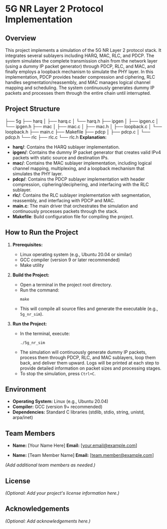 # 5G NR Layer 2 Protocol Implementation

## Overview
This project implements a simulation of the 5G NR Layer 2 protocol stack. It integrates several sublayers including HARQ, MAC, RLC, and PDCP. The system simulates the complete transmission chain from the network layer (using a dummy IP packet generator) through PDCP, RLC, and MAC, and finally employs a loopback mechanism to simulate the PHY layer. In this implementation, PDCP provides header compression and ciphering, RLC handles segmentation/reassembly, and MAC manages logical channel mapping and scheduling. The system continuously generates dummy IP packets and processes them through the entire chain until interrupted.

## Project Structure
├── 5g ├── harq │   ├── harq.c │   └── harq.h ├── ipgen │   ├── ipgen.c │   └── ipgen.h ├── mac │   ├── mac.c │   ├── mac.h │   ├── loopback.c │   └── loopback.h ├── main.c ├── Makefile ├── pdcp │   ├── pdcp.c │   └── pdcp.h └── rlc ├── rlc.c └── rlc.h
**Explanation:**
- **harq/**: Contains the HARQ sublayer implementation.
- **ipgen/**: Contains the dummy IP packet generator that creates valid IPv4 packets with static source and destination IPs.
- **mac/**: Contains the MAC sublayer implementation, including logical channel mapping, multiplexing, and a loopback mechanism that simulates the PHY layer.
- **pdcp/**: Contains the PDCP sublayer implementation with header compression, ciphering/deciphering, and interfacing with the RLC sublayer.
- **rlc/**: Contains the RLC sublayer implementation with segmentation, reassembly, and interfacing with PDCP and MAC.
- **main.c**: The main driver that orchestrates the simulation and continuously processes packets through the stack.
- **Makefile**: Build configuration file for compiling the project.

## How to Run the Project
1. **Prerequisites:**
   - Linux operating system (e.g., Ubuntu 20.04 or similar)
   - GCC compiler (version 9 or later recommended)
   - Make utility

2. **Build the Project:**
   - Open a terminal in the project root directory.
   - Run the command:
     ```
     make
     ```
   - This will compile all source files and generate the executable (e.g., `5g_nr_sim`).

3. **Run the Project:**
   - In the terminal, execute:
     ```
     ./5g_nr_sim
     ```
   - The simulation will continuously generate dummy IP packets, process them through PDCP, RLC, and MAC sublayers, loop them back, and deliver them upward. Logs will be printed at each step to provide detailed information on packet sizes and processing stages.
   - To stop the simulation, press `Ctrl+C`.

## Environment
- **Operating System:** Linux (e.g., Ubuntu 20.04)
- **Compiler:** GCC (version 9+ recommended)
- **Dependencies:** Standard C libraries (stdlib, stdio, string, unistd, arpa/inet)

## Team Members
- **Name:** [Your Name Here]
  **Email:** [your.email@example.com]

- **Name:** [Team Member Name]
  **Email:** [team.member@example.com]

*(Add additional team members as needed.)*

## License
*(Optional: Add your project's license information here.)*

## Acknowledgements
*(Optional: Add acknowledgements here.)*
